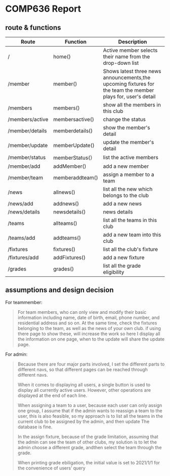 # COMP636 Report
## route & functions
Route | Function| Description
------------ | -------------| -------------
/ | home()| Active member selects their name from the drop-down list
/member | member()|Shows latest three news announcements,the upcoming fixtures for the team the member plays for, user's detail
/members | members() | show all the members in this club
/members/active | membersactive()| change the status    
/member/details | memberdetails()  | show the member's detail
/member/update | memberUpdate() | update the member's detail
/member/status | memberStatus(）| list the active members
/member/add | addMember()  | add a new member
/member/team | memberaddteam() | assign a member to a team
/news | allnews() | list all the new which belongs to the club
/news/add  | addnews()| add a new news
/news/details | newsdetails()   | news details
/teams  | allteams() | list all the teams in this club
/teams/add  | addteams() | add a new team into this club
/fixtures | fixtures() | list all the club's fixture 
/fixtures/add   | addFixtures()  | add a new fixture
/grades  | grades()  | list all the grade eligibility
## assumptions and design decision
For teammember:
> For team members, who can only view and modify their basic information including name, date of birth, email, phone number, and residential address and so on. 
> At the same time, check the fixtures belonging to the team, as well as the news of your own club.
> if using there page to show these, will increase the work
> so here I display all the information on one page, when to the update will share the update page.

For admin:
> Because there are four major parts involved, I set the different parts to different navs, so that different pages can be reached through different navs.
> 
> When it comes to displaying all users, a single button is used to display all currently active users. However, other operations are displayed at the end of each line.
> 
> When assigning a team to a user, because each user can only assign one group, I assume that if the admin wants to reassign a team to the user, this is also feasible, 
>  so my approach is to list all the teams in the current club to be assigned by the admin, and then update The database is fine.
>  
> In the assign fixture, because of the grade limitation, assuming that the admin can see the team of other clubs, my solution is to let the admin choose a different grade,
> andthen select the team through the grade.
> 
> When printing grade ebiligation, the initial value is set to 2021/1/1 for the convenience of users’ query  

      
